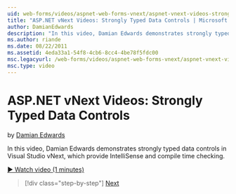 ```yaml
---
uid: web-forms/videos/aspnet-web-forms-vnext/aspnet-vnext-videos-strongly-typed-data-controls
title: "ASP.NET vNext Videos: Strongly Typed Data Controls | Microsoft Docs"
author: DamianEdwards
description: "In this video, Damian Edwards demonstrates strongly typed data controls in Visual Studio vNext, which provide IntelliSense and compile time checking."
ms.author: riande
ms.date: 08/22/2011
ms.assetid: 4eda33a1-54f8-4cb6-8cc4-4be78f5fdc00
msc.legacyurl: /web-forms/videos/aspnet-web-forms-vnext/aspnet-vnext-videos-strongly-typed-data-controls
msc.type: video
---
```

# ASP.NET vNext Videos: Strongly Typed Data Controls

by [Damian Edwards](https://github.com/DamianEdwards)

In this video, Damian Edwards demonstrates strongly typed data controls in Visual Studio vNext, which provide IntelliSense and compile time checking.

[&#9654; Watch video (1 minutes)](https://channel9.msdn.com/Blogs/ASP-NET-Site-Videos/aspnet-vnext-videos-strongly-typed-data-controls)

> [!div class="step-by-step"]
> [Next](aspnet-vnext-videos-model-binding-part-1-selecting-data.md)
